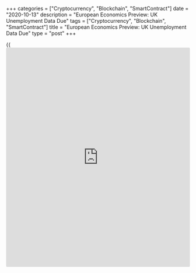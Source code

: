 +++
categories = ["Cryptocurrency", "Blockchain", "SmartContract"]
date = "2020-10-13"
description = "European Economics Preview: UK Unemployment Data Due"
tags = ["Cryptocurrency", "Blockchain", "SmartContract"]
title = "European Economics Preview: UK Unemployment Data Due"
type = "post"
+++

{{<iframe id="large-banner" src="https://www.bounty.group/#slide=4.0" width="100%" height="600" scrolling="no" style="border: 0px solid rgb(216, 221, 230); border-radius: 3px;">}}

Labor market statistics from the UK and economic confidence from Germany
are due on Tuesday, headlining a light day for the European economic
[news](https://www.letsplayfx.com/blog/forex-news-website/).

At 2.00 am ET, the Office for National Statistics releases UK
unemployment data for August. The jobless rate is forecast to rise to
4.3 percent in three months to August from 4.1 percent in the preceding
period.

In the meantime, final consumer price data is due from Germany.
According to preliminary estimate, consumer prices decreased 0.2 percent
on year in September after staying flat in August.

At 3.00 am ET, industrial production from Turkey and Hungary are due.
Turkey's industrial output is seen rising 3 percent in August after
climbing 4.4 percent in July.

Half an hour later, Statistics Sweden publishes consumer price figures
for September. Inflation is seen at 0.6 percent versus 0.8 percent in
August.

At 5.00 am ET, Germany's ZEW economic confidence survey results are due.
Economists forecast the economic sentiment index to fall to 73.0 in
October from 77.4 in September.

At 8.30 am ET, the International Monetary Fund is set to publish the
World Economic Outlook report.

For comments and feedback [contact](https://www.playgroundfx.com/contact/): editorial@rtt[news](https://www.letsplayfx.com/blog/forex-news-website/).com

[Economic News][1]

 **What parts of the world are seeing the best (and worst) economic
performances lately? Click[here][2] to check out our [Econ Scorecard][2]
and find out! See up-to-the-moment [ranking](https://www.playgroundfx.com/blog/crypto-exchange-ranking/)s for the best and worst
performers in [GDP][3], [unemployment rate][4], [inflation][5] and much
more.**

   1. www.rtt[news](https://www.letsplayfx.com/blog/forex-news-website/).com/Content/EconomicNews.aspx
   2. www.rtt[news](https://www.letsplayfx.com/blog/forex-news-website/).com/economic-scorecard/world-rank/industrial-production/highest-performance.aspx
   3. www.rtt[news](https://www.letsplayfx.com/blog/forex-news-website/).com/economic-scorecard/world-rank/GDP/highest-performance.aspx
   4. www.rtt[news](https://www.letsplayfx.com/blog/forex-news-website/).com/economic-scorecard/world-rank/unemployment-rate/lowest-performance.aspx
   5. www.rtt[news](https://www.letsplayfx.com/blog/forex-news-website/).com/economic-scorecard/world-rank/CPI/highest-performance.aspx